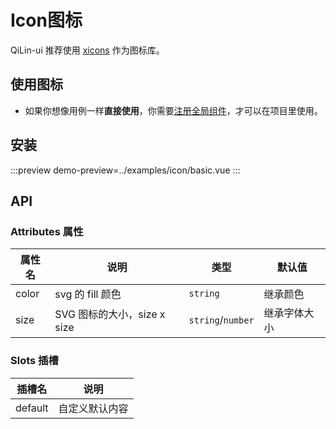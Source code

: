 # Icon图标

QiLin-ui 推荐使用 [xicons](https://www.xicons.org/) 作为图标库。

## 使用图标

- 如果你想像用例一样**直接使用**，你需要[注册全局组件](https://vuejs.org/guide/components/registration.html#global-registration)，才可以在项目里使用。

## 安装

:::preview
demo-preview=../examples/icon/basic.vue
:::



## API

### Attributes 属性

| 属性名 | 说明                        | 类型          | 默认值       |
| ------ | --------------------------- | ------------- | ------------ |
| color  | svg 的 fill 颜色            | `string`        | 继承颜色     |
| size   | SVG 图标的大小，size x size | `string`/`number` | 继承字体大小 |

### Slots 插槽

| 插槽名     | 说明           |
|---------| -------------- |
| default | 自定义默认内容 |
